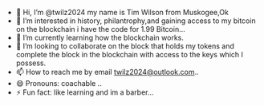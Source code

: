 - 👋 Hi, I’m @twilz2024 my name is Tim Wilson from Muskogee,Ok
- 👀 I’m interested in history, philantrophy,and gaining access to my bitcoin on the blockchain i have the code for 1.99 Bitcoin...
- 🌱 I’m currently learning how the blockchain works.
- 💞️ I’m looking to collaborate on the block that holds my tokens and complete the block in the blockchain with access to the keys which I possess.
- 📫 How to reach me by email twilz2024@outlook.com..
- 😄 Pronouns: coachable ..
- ⚡ Fun fact: like learning and im a barber...

<!---
twilz2024/twilz2024 is a ✨ special ✨ repository because its `README.md` (this file) appears on your GitHub profile.
You can click the Preview link to take a look at your changes.
--->
